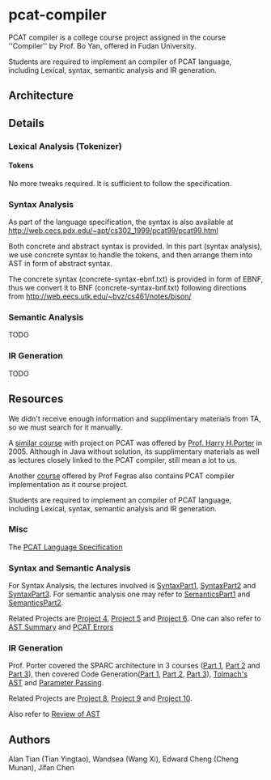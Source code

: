 ﻿pcat-compiler
=============

PCAT compiler is a college course project assigned in the course ''Compiler''
by Prof. Bo Yan, offered in Fudan University.

Students are required to implement an compiler of PCAT language, including
Lexical, syntax, semantic analysis and IR generation.


Architecture
------------


Details
------------

### Lexical Analysis (Tokenizer)

#### Tokens
No more tweaks required. It is sufficient to follow the 
specification.

### Syntax Analysis

As part of the language specification, the syntax is also available at
http://web.cecs.pdx.edu/~apt/cs302_1999/pcat99/pcat99.html

Both concrete and abstract syntax is provided. In this part (syntax analysis),
we use concrete syntax to handle the tokens, and then arrange them into
AST in form of abstract syntax.

The concrete syntax (concrete-syntax-ebnf.txt) is provided in form of EBNF, thus we
convert it to BNF (concrete-syntax-bnf.txt) following directions from
http://web.eecs.utk.edu/~bvz/cs461/notes/bison/


### Semantic Analysis
TODO


### IR Generation

TODO



Resources
---------

We didn't receive enough information and supplimentary materials from TA,
so we must search for it manually.


A [similar course](http://web.cecs.pdx.edu/~harry/compilers/syllabus.html) 
with project on PCAT was offered by 
[Prof. Harry H.Porter](http://web.cecs.pdx.edu/~harry/) in 2005.
Although in Java without solution, its supplimentary materials
as well as lectures closely linked to the PCAT compiler, still mean a lot
to us.

Another [course](http://lambda.uta.edu/cse5317/spring02/)
offered by Prof Fegras also contains PCAT compiler implementation
as it course project.

Students are required to implement an compiler of PCAT language, including
Lexical, syntax, semantic analysis and IR generation.


### Misc

The [PCAT Language Specification](http://web.cecs.pdx.edu/~harry/compilers/PCATLangSpec.pdf)


### Syntax and Semantic Analysis

For Syntax Analysis,
the lectures involved is 
[SyntaxPart1](http://web.cecs.pdx.edu/~harry/compilers/slides/SyntaxPart1.pdf), 
[SyntaxPart2](http://web.cecs.pdx.edu/~harry/compilers/slides/SyntaxPart2.pdf) and 
[SyntaxPart3](http://web.cecs.pdx.edu/~harry/compilers/slides/SyntaxPart3.pdf).
For semantic analysis one may refer to
[SemanticsPart1](http://web.cecs.pdx.edu/~harry/compilers/slides/SemanticsPart1.pdf)
and 
[SemanticsPart2](http://web.cecs.pdx.edu/~harry/compilers/slides/SemanticsPart2.pdf).

Related Projects are [Project 4](http://web.cecs.pdx.edu/~harry/compilers/slides/Project4.pdf),
[Project 5](http://web.cecs.pdx.edu/~harry/compilers/slides/Project5.pdf)
and [Project 6](http://web.cecs.pdx.edu/~harry/compilers/slides/Project6.pdf).
One can also refer to [AST Summary](web.cecs.pdx.edu/~harry/compilers/p4/ASTSummary.pdf) and 
[PCAT Errors](http://web.cecs.pdx.edu/~harry/compilers/p6/PCATErrors.pdf)

### IR Generation

Prof. Porter covered the SPARC architecture in 3 courses
([Part 1](http://web.cecs.pdx.edu/~harry/compilers/slides/SPARC-Part1.pdf),
[Part 2](http://web.cecs.pdx.edu/~harry/compilers/slides/SPARC-Part2.pdf)
and
[Part 3](http://web.cecs.pdx.edu/~harry/compilers/slides/SPARC-Part3.pdf)),
then covered Code Generation([Part 1](http://web.cecs.pdx.edu/~harry/compilers/slides/CodeGen1.pdf),
[Part 2](http://web.cecs.pdx.edu/~harry/compilers/slides/CodeGen2.pdf),
[Part 3](http://web.cecs.pdx.edu/~harry/compilers/slides/CodeGen3.pdf)), 
[Tolmach's AST](http://web.cecs.pdx.edu/~harry/compilers/slides/TolmachsAST.pdf)
and [Parameter Passing](http://web.cecs.pdx.edu/~harry/compilers/slides/ParamPassing.pdf).

Related Projects are 
[Project 8](http://web.cecs.pdx.edu/~harry/compilers/slides/Proj8.pdf),
[Project 9](http://web.cecs.pdx.edu/~harry/compilers/slides/Proj9.pdf) and
[Project 10](http://web.cecs.pdx.edu/~harry/compilers/slides/Proj10.pdf).


Also refer to
[Review of AST](http://web.cecs.pdx.edu/~harry/compilers/p8/ReviewOfAST.pdf)



Authors
-------
Alan Tian (Tian Yingtao), Wandsea (Wang Xi), Edward Cheng (Cheng Munan), Jifan Chen
